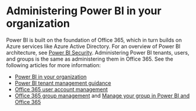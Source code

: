 ﻿<properties
   pageTitle="Administering Power BI in your organization"
   description="Administering Power BI in your organization"
   services="powerbi"
   documentationCenter=""
   authors="guyinacube"
   manager="mblythe"
   editor=""
   tags=""/>

<tags
   ms.service="powerbi"
   ms.devlang="NA"
   ms.topic="article"
   ms.tgt_pltfrm="NA"
   ms.workload="powerbi"
   ms.date="10/15/2015"
   ms.author="asaxton"/>

# Administering Power BI in your organization  

Power BI is built on the foundation of Office 365, which in turn builds on Azure services like Azure Active Directory. For an overview of Power BI architecture, see [Power BI Security](powerbi-admin-power-bi-security.md). Administering Power BI tenants, users, and groups is the same as administering them in Office 365. See the following articles for more information: 
-   [Power BI in your organization](https://support.office.com/article/Power-BI-in-your-Organization-d7941332-8aec-4e5e-87e8-92073ce73dc5)  
-   [Power BI tenant management guidance](https://support.office.com/article/Power-BI-Tenant-Management-Guidance-d5ec06f3-0ed5-489e-8b8f-4820c80c96ac)  
-   [Office 365 user account management](https://technet.microsoft.com/library/office-365-user-account-management.aspx)  
-   [Office 365 group management](https://support.office.com/Article/Find-help-about-Groups-in-Office-365-7a9b321f-b76a-4d53-b98b-a2b0b7946de1) and [Manage your group in Power BI and Office 365](powerbi-service-manage-your-group-in-power-bi-and-office-365.md)  
